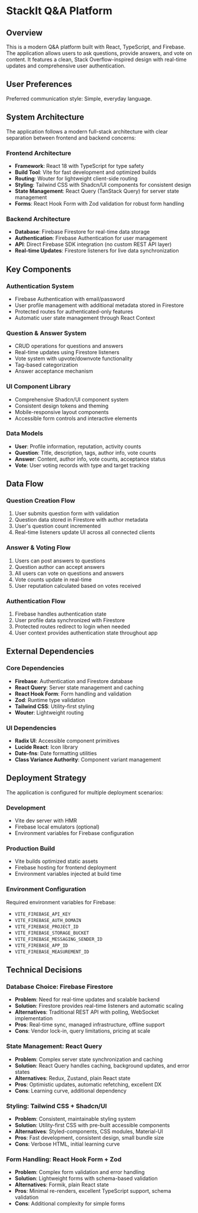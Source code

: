 # StackIt Q&A Platform

## Overview

This is a modern Q&A platform built with React, TypeScript, and Firebase. The application allows users to ask questions, provide answers, and vote on content. It features a clean, Stack Overflow-inspired design with real-time updates and comprehensive user authentication.

## User Preferences

Preferred communication style: Simple, everyday language.

## System Architecture

The application follows a modern full-stack architecture with clear separation between frontend and backend concerns:

### Frontend Architecture
- **Framework**: React 18 with TypeScript for type safety
- **Build Tool**: Vite for fast development and optimized builds
- **Routing**: Wouter for lightweight client-side routing
- **Styling**: Tailwind CSS with Shadcn/UI components for consistent design
- **State Management**: React Query (TanStack Query) for server state management
- **Forms**: React Hook Form with Zod validation for robust form handling

### Backend Architecture
- **Database**: Firebase Firestore for real-time data storage
- **Authentication**: Firebase Authentication for user management
- **API**: Direct Firebase SDK integration (no custom REST API layer)
- **Real-time Updates**: Firestore listeners for live data synchronization

## Key Components

### Authentication System
- Firebase Authentication with email/password
- User profile management with additional metadata stored in Firestore
- Protected routes for authenticated-only features
- Automatic user state management through React Context

### Question & Answer System
- CRUD operations for questions and answers
- Real-time updates using Firestore listeners
- Vote system with upvote/downvote functionality
- Tag-based categorization
- Answer acceptance mechanism

### UI Component Library
- Comprehensive Shadcn/UI component system
- Consistent design tokens and theming
- Mobile-responsive layout components
- Accessible form controls and interactive elements

### Data Models
- **User**: Profile information, reputation, activity counts
- **Question**: Title, description, tags, author info, vote counts
- **Answer**: Content, author info, vote counts, acceptance status
- **Vote**: User voting records with type and target tracking

## Data Flow

### Question Creation Flow
1. User submits question form with validation
2. Question data stored in Firestore with author metadata
3. User's question count incremented
4. Real-time listeners update UI across all connected clients

### Answer & Voting Flow
1. Users can post answers to questions
2. Question author can accept answers
3. All users can vote on questions and answers
4. Vote counts update in real-time
5. User reputation calculated based on votes received

### Authentication Flow
1. Firebase handles authentication state
2. User profile data synchronized with Firestore
3. Protected routes redirect to login when needed
4. User context provides authentication state throughout app

## External Dependencies

### Core Dependencies
- **Firebase**: Authentication and Firestore database
- **React Query**: Server state management and caching
- **React Hook Form**: Form handling and validation
- **Zod**: Runtime type validation
- **Tailwind CSS**: Utility-first styling
- **Wouter**: Lightweight routing

### UI Dependencies
- **Radix UI**: Accessible component primitives
- **Lucide React**: Icon library
- **Date-fns**: Date formatting utilities
- **Class Variance Authority**: Component variant management

## Deployment Strategy

The application is configured for multiple deployment scenarios:

### Development
- Vite dev server with HMR
- Firebase local emulators (optional)
- Environment variables for Firebase configuration

### Production Build
- Vite builds optimized static assets
- Firebase hosting for frontend deployment
- Environment variables injected at build time

### Environment Configuration
Required environment variables for Firebase:
- `VITE_FIREBASE_API_KEY`
- `VITE_FIREBASE_AUTH_DOMAIN`
- `VITE_FIREBASE_PROJECT_ID`
- `VITE_FIREBASE_STORAGE_BUCKET`
- `VITE_FIREBASE_MESSAGING_SENDER_ID`
- `VITE_FIREBASE_APP_ID`
- `VITE_FIREBASE_MEASUREMENT_ID`

## Technical Decisions

### Database Choice: Firebase Firestore
- **Problem**: Need for real-time updates and scalable backend
- **Solution**: Firestore provides real-time listeners and automatic scaling
- **Alternatives**: Traditional REST API with polling, WebSocket implementation
- **Pros**: Real-time sync, managed infrastructure, offline support
- **Cons**: Vendor lock-in, query limitations, pricing at scale

### State Management: React Query
- **Problem**: Complex server state synchronization and caching
- **Solution**: React Query handles caching, background updates, and error states
- **Alternatives**: Redux, Zustand, plain React state
- **Pros**: Optimistic updates, automatic refetching, excellent DX
- **Cons**: Learning curve, additional dependency

### Styling: Tailwind CSS + Shadcn/UI
- **Problem**: Consistent, maintainable styling system
- **Solution**: Utility-first CSS with pre-built accessible components
- **Alternatives**: Styled-components, CSS modules, Material-UI
- **Pros**: Fast development, consistent design, small bundle size
- **Cons**: Verbose HTML, initial learning curve

### Form Handling: React Hook Form + Zod
- **Problem**: Complex form validation and error handling
- **Solution**: Lightweight forms with schema-based validation
- **Alternatives**: Formik, plain React state
- **Pros**: Minimal re-renders, excellent TypeScript support, schema validation
- **Cons**: Additional complexity for simple forms